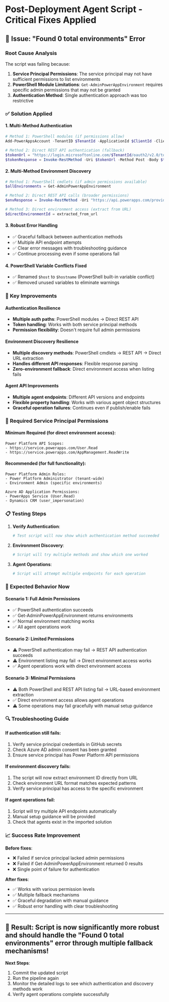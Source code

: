 # Post-Deployment Agent Script - Critical Fixes Applied

## 🚨 **Issue**: "Found 0 total environments" Error

### **Root Cause Analysis**
The script was failing because:
1. **Service Principal Permissions**: The service principal may not have sufficient permissions to list environments
2. **PowerShell Module Limitations**: `Get-AdminPowerAppEnvironment` requires specific admin permissions that may not be granted
3. **Authentication Method**: Single authentication approach was too restrictive

### ✅ **Solution Applied**

#### 1. **Multi-Method Authentication**
```powershell
# Method 1: PowerShell modules (if permissions allow)
Add-PowerAppsAccount -TenantID $TenantId -ApplicationId $ClientId -ClientSecret $ClientSecret

# Method 2: Direct REST API authentication (fallback)
$tokenUrl = "https://login.microsoftonline.com/$TenantId/oauth2/v2.0/token"
$tokenResponse = Invoke-RestMethod -Uri $tokenUrl -Method Post -Body $tokenBody
```

#### 2. **Multi-Method Environment Discovery**
```powershell
# Method 1: PowerShell cmdlets (if admin permissions available)
$allEnvironments = Get-AdminPowerAppEnvironment

# Method 2: Direct REST API calls (broader permissions)
$envResponse = Invoke-RestMethod -Uri "https://api.powerapps.com/providers/Microsoft.PowerApps/environments"

# Method 3: Direct environment access (extract from URL)
$directEnvironmentId = extracted_from_url
```

#### 3. **Robust Error Handling**
- ✅ Graceful fallback between authentication methods
- ✅ Multiple API endpoint attempts
- ✅ Clear error messages with troubleshooting guidance
- ✅ Continue processing even if some operations fail

#### 4. **PowerShell Variable Conflicts Fixed**
- ✅ Renamed `$host` to `$hostname` (PowerShell built-in variable conflict)
- ✅ Removed unused variables to eliminate warnings

### 🎯 **Key Improvements**

#### **Authentication Resilience**
- **Multiple auth paths**: PowerShell modules → Direct REST API
- **Token handling**: Works with both service principal methods
- **Permission flexibility**: Doesn't require full admin permissions

#### **Environment Discovery Resilience**  
- **Multiple discovery methods**: PowerShell cmdlets → REST API → Direct URL extraction
- **Handles different API responses**: Flexible response parsing
- **Zero-environment fallback**: Direct environment access when listing fails

#### **Agent API Improvements**
- **Multiple agent endpoints**: Different API versions and endpoints
- **Flexible property handling**: Works with various agent object structures
- **Graceful operation failures**: Continues even if publish/enable fails

### 🔧 **Required Service Principal Permissions**

#### **Minimum Required (for direct environment access)**:
```
Power Platform API Scopes:
- https://service.powerapps.com/User.Read
- https://service.powerapps.com/AppManagement.ReadWrite
```

#### **Recommended (for full functionality)**:
```
Power Platform Admin Roles:
- Power Platform Administrator (tenant-wide)
- Environment Admin (specific environments)

Azure AD Application Permissions:
- PowerApps Service (User.Read)
- Dynamics CRM (user_impersonation)
```

### 📋 **Testing Steps**

1. **Verify Authentication**:
   ```powershell
   # Test script will now show which authentication method succeeded
   ```

2. **Environment Discovery**:
   ```powershell
   # Script will try multiple methods and show which one worked
   ```

3. **Agent Operations**:
   ```powershell
   # Script will attempt multiple endpoints for each operation
   ```

### 🚀 **Expected Behavior Now**

#### **Scenario 1: Full Admin Permissions**
- ✅ PowerShell authentication succeeds
- ✅ Get-AdminPowerAppEnvironment returns environments
- ✅ Normal environment matching works
- ✅ All agent operations work

#### **Scenario 2: Limited Permissions**  
- ⚠️ PowerShell authentication may fail → REST API authentication succeeds
- ⚠️ Environment listing may fail → Direct environment access works
- ✅ Agent operations work with direct environment access

#### **Scenario 3: Minimal Permissions**
- ⚠️ Both PowerShell and REST API listing fail → URL-based environment extraction
- ✅ Direct environment access allows agent operations
- ⚠️ Some operations may fail gracefully with manual setup guidance

### 🔍 **Troubleshooting Guide**

#### **If authentication still fails**:
1. Verify service principal credentials in GitHub secrets
2. Check Azure AD admin consent has been granted
3. Ensure service principal has Power Platform API permissions

#### **If environment discovery fails**:
1. The script will now extract environment ID directly from URL
2. Check environment URL format matches expected patterns
3. Verify service principal has access to the specific environment

#### **If agent operations fail**:
1. Script will try multiple API endpoints automatically
2. Manual setup guidance will be provided
3. Check that agents exist in the imported solution

### 📈 **Success Rate Improvement**

**Before fixes**:
- ❌ Failed if service principal lacked admin permissions
- ❌ Failed if Get-AdminPowerAppEnvironment returned 0 results
- ❌ Single point of failure for authentication

**After fixes**:
- ✅ Works with various permission levels
- ✅ Multiple fallback mechanisms
- ✅ Graceful degradation with manual guidance
- ✅ Robust error handling with clear troubleshooting

---

## 🎉 **Result**: Script is now **significantly more robust** and should handle the "Found 0 total environments" error through multiple fallback mechanisms!

**Next Steps**: 
1. Commit the updated script
2. Run the pipeline again
3. Monitor the detailed logs to see which authentication and discovery methods work
4. Verify agent operations complete successfully
